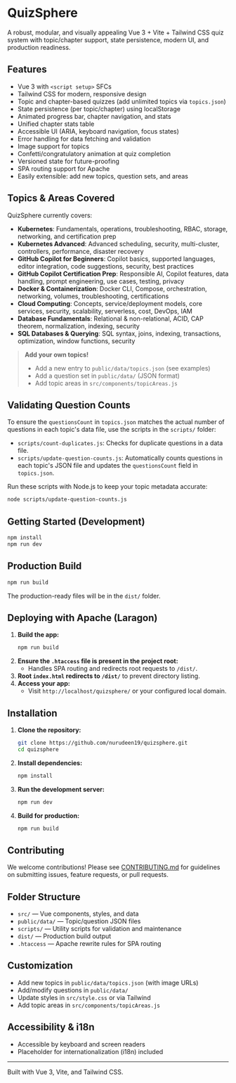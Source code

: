 # QuizSphere

A robust, modular, and visually appealing Vue 3 + Vite + Tailwind CSS quiz system with topic/chapter support, state persistence, modern UI, and production readiness.

## Features
- Vue 3 with `<script setup>` SFCs
- Tailwind CSS for modern, responsive design
- Topic and chapter-based quizzes (add unlimited topics via `topics.json`)
- State persistence (per topic/chapter) using localStorage
- Animated progress bar, chapter navigation, and stats
- Unified chapter stats table
- Accessible UI (ARIA, keyboard navigation, focus states)
- Error handling for data fetching and validation
- Image support for topics
- Confetti/congratulatory animation at quiz completion
- Versioned state for future-proofing
- SPA routing support for Apache
- Easily extensible: add new topics, question sets, and areas

## Topics & Areas Covered
QuizSphere currently covers:

- **Kubernetes**: Fundamentals, operations, troubleshooting, RBAC, storage, networking, and certification prep
- **Kubernetes Advanced**: Advanced scheduling, security, multi-cluster, controllers, performance, disaster recovery
- **GitHub Copilot for Beginners**: Copilot basics, supported languages, editor integration, code suggestions, security, best practices
- **GitHub Copilot Certification Prep**: Responsible AI, Copilot features, data handling, prompt engineering, use cases, testing, privacy
- **Docker & Containerization**: Docker CLI, Compose, orchestration, networking, volumes, troubleshooting, certifications
- **Cloud Computing**: Concepts, service/deployment models, core services, security, scalability, serverless, cost, DevOps, IAM
- **Database Fundamentals**: Relational & non-relational, ACID, CAP theorem, normalization, indexing, security
- **SQL Databases & Querying**: SQL syntax, joins, indexing, transactions, optimization, window functions, security

> **Add your own topics!**
> - Add a new entry to `public/data/topics.json` (see examples)
> - Add a question set in `public/data/` (JSON format)
> - Add topic areas in `src/components/topicAreas.js`

## Validating Question Counts
To ensure the `questionsCount` in `topics.json` matches the actual number of questions in each topic's data file, use the scripts in the `scripts/` folder:

- `scripts/count-duplicates.js`: Checks for duplicate questions in a data file.
- `scripts/update-question-counts.js`: Automatically counts questions in each topic's JSON file and updates the `questionsCount` field in `topics.json`.

Run these scripts with Node.js to keep your topic metadata accurate:

```sh
node scripts/update-question-counts.js
```

## Getting Started (Development)

```sh
npm install
npm run dev
```

## Production Build

```sh
npm run build
```
The production-ready files will be in the `dist/` folder.

## Deploying with Apache (Laragon)
1. **Build the app:**
   ```sh
   npm run build
   ```
2. **Ensure the `.htaccess` file is present in the project root:**
   - Handles SPA routing and redirects root requests to `/dist/`.
3. **Root `index.html` redirects to `/dist/`** to prevent directory listing.
4. **Access your app:**
   - Visit `http://localhost/quizsphere/` or your configured local domain.

## Installation

1. **Clone the repository:**
   ```sh
   git clone https://github.com/nurudeen19/quizsphere.git
   cd quizsphere
   ```
2. **Install dependencies:**
   ```sh
   npm install
   ```
3. **Run the development server:**
   ```sh
   npm run dev
   ```
4. **Build for production:**
   ```sh
   npm run build
   ```

## Contributing

We welcome contributions! Please see [CONTRIBUTING.md](CONTRIBUTING.md) for guidelines on submitting issues, feature requests, or pull requests.

## Folder Structure
- `src/` — Vue components, styles, and data
- `public/data/` — Topic/question JSON files
- `scripts/` — Utility scripts for validation and maintenance
- `dist/` — Production build output
- `.htaccess` — Apache rewrite rules for SPA routing

## Customization
- Add new topics in `public/data/topics.json` (with image URLs)
- Add/modify questions in `public/data/`
- Update styles in `src/style.css` or via Tailwind
- Add topic areas in `src/components/topicAreas.js`

## Accessibility & i18n
- Accessible by keyboard and screen readers
- Placeholder for internationalization (i18n) included

---

Built with Vue 3, Vite, and Tailwind CSS.
